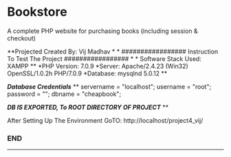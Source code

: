 # Bookstore
A complete PHP website for purchasing books (including session &amp; checkout)

**Projected Created By: Vij Madhav
*
*
#################     Instruction To Test The Project      #################
*
*
Software Stack Used: XAMPP
**
*PHP Version: 7.0.9
*Server: Apache/2.4.23 (Win32) OpenSSL/1.0.2h PHP/7.0.9
*Database: mysqlnd 5.0.12
**

***Database Credentials***
**
  servername = "localhost";
  username = "root";
  password = "";
  dbname = "cheapbook";

  ***DB IS EXPORTED, To ROOT DIRECTORY OF PROJECT***
**

After Setting Up The Environment
GoTO:
http://localhost/project4_vij/

### END ###
*********************************
